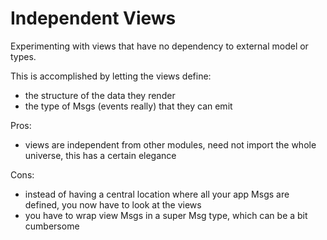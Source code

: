# Independent Views

Experimenting with views that have no dependency to external model or types.

This is accomplished by letting the views define:

* the structure of the data they render
* the type of Msgs (events really) that they can emit

Pros:

* views are independent from other modules, need not import the whole universe, this has a certain elegance

Cons:

* instead of having a central location where all your app Msgs are defined, you now have to look at the views
* you have to wrap view Msgs in a super Msg type, which can be a bit cumbersome
